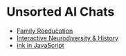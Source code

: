 # Unsorted AI Chats

* [Family Reeducation](https://chat.openai.com/share/709885a0-aa8d-45ac-af68-d1e16886e51e)
* [Interactive Neurodiversity & History](https://chat.openai.com/share/161663e5-958e-4e79-bfae-c04b4ab78fa0)
* [ink in JavaScript](https://chat.openai.com/share/3fbcf348-891d-46cf-8761-d071def45002)

